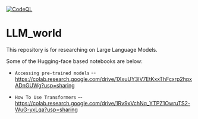 [![CodeQL](https://github.com/smazcw3/LLM_world/actions/workflows/codeql.yml/badge.svg)](https://github.com/smazcw3/LLM_world/actions/workflows/codeql.yml)

# LLM_world
This repository is for researching on Large Language Models. 

Some of the Hugging-face based notebooks are below:

+ `Accessing pre-trained models` -- https://colab.research.google.com/drive/1XxuUY3lV7EtKxxThFcxrp2hpxADnGUWg?usp=sharing

+ `How To Use Transformers` -- https://colab.research.google.com/drive/1Rv9xVchNq_YTPZ1OwruTS2-WuG-yxLqa?usp=sharing
